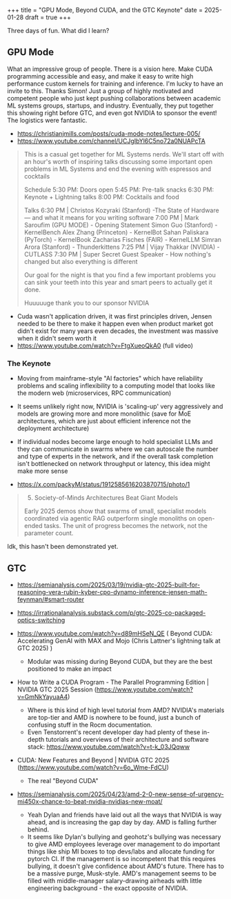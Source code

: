 +++
title = "GPU Mode, Beyond CUDA, and the GTC Keynote"
date = 2025-01-28
draft = true
+++

Three days of fun. What did I learn?

## GPU Mode

What an impressive group of people. There is a vision here. Make CUDA programming accessible and easy, and make it easy to write high performance custom kernels for training and inference.
I'm lucky to have an invite to this. Thanks Simon!
Just a group of highly motivated and competent people who just kept pushing collaborations between academic ML systems groups, startups, and industry. Eventually, they put together this showing right before GTC, and even got NVIDIA to sponsor the event! The logistics were fantastic.

- https://christianjmills.com/posts/cuda-mode-notes/lecture-005/
- https://www.youtube.com/channel/UCJgIbYl6C5no72a0NUAPcTA

> This is a casual get together for ML Systems nerds. We'll start off with an hour's worth of inspiring talks discussing some important open problems in ML Systems and end the evening with espressos and cocktails
>
> Schedule
>     5:30 PM: Doors open
>     5:45 PM: Pre-talk snacks
>     6:30 PM: Keynote + Lightning talks
>     8:00 PM: Cocktails and food
>
> Talks
>     6:30 PM | Christos Kozyraki (Stanford) -The State of Hardware — and what it means for you writing software
>     7:00 PM | Mark Saroufim (GPU MODE) - Opening Statement
>     Simon Guo (Stanford) - KernelBench
>     Alex Zhang (Princeton) - KernelBot
>     Sahan Paliskara (PyTorch) - KernelBook
>     Zacharias Fisches (FAIR) - KernelLLM
>     Simran Arora (Stanford) - Thunderkittens
>     7:25 PM | Vijay Thakkar (NVIDIA) - CUTLASS
>     7:30 PM | Super Secret Guest Speaker - How nothing's changed but also everything is different
>
> Our goal for the night is that you find a few important problems you can sink your teeth into this year and smart peers to actually get it done.
>
> Huuuuuge thank you to our sponsor NVIDIA

- Cuda wasn't application driven, it was first principles driven, Jensen needed to be there to make it happen even when product market got didn't exist for many years even decades, the investment was massive when it didn't seem worth it
- https://www.youtube.com/watch?v=FtgXueoQkA0 (full video)

### The Keynote

- Moving from mainframe-style "AI factories" which have reliability problems and scaling inflexibility to a computing model that looks like the modern web (microservices, RPC communication)
- It seems unlikely right now, NVIDIA is 'scaling-up' very aggressively and models are growing more and more monolithic (save for MoE architectures, which are just about efficient inference not the deployment architecture)
- If individual nodes become large enough to hold specialist LLMs and they can communicate in swarms where we can autoscale the number and type of experts in the network, and if the overall task completion isn't bottlenecked on network throughput or latency, this idea might make more sense

- https://x.com/packyM/status/1912585616203870715/photo/1

> 5. Society-of-Minds Architectures Beat Giant Models
>
> Early 2025 demos show that swarms of small, specialist models coordinated via agentic RAG outperform single monoliths on open-ended tasks.
> The unit of progress becomes the network, not the parameter count.

Idk, this hasn't been demonstrated yet.


## GTC

- https://semianalysis.com/2025/03/19/nvidia-gtc-2025-built-for-reasoning-vera-rubin-kyber-cpo-dynamo-inference-jensen-math-feynman/#smart-router
- https://irrationalanalysis.substack.com/p/gtc-2025-co-packaged-optics-switching

- https://www.youtube.com/watch?v=d89mHSeN_QE ( Beyond CUDA: Accelerating GenAI with MAX and Mojo (Chris Lattner's lightning talk at GTC 2025) )
  - Modular was missing during Beyond CUDA, but they are the best positioned to make an impact

- How to Write a CUDA Program - The Parallel Programming Edition | NVIDIA GTC 2025 Session  (https://www.youtube.com/watch?v=GmNkYayuaA4)
  - Where is this kind of high level tutorial from AMD? NVIDIA's materials are top-tier and AMD is nowhere to be found, just a bunch of confusing stuff in the Rocm documentation.
  - Even Tenstorrent's recent developer day had plenty of these in-depth tutorials and overviews of their architecture and software stack: https://www.youtube.com/watch?v=t-k_03JQqww
- CUDA: New Features and Beyond | NVIDIA GTC 2025 (https://www.youtube.com/watch?v=6o_Wme-FdCU)
  - The real "Beyond CUDA"

- https://semianalysis.com/2025/04/23/amd-2-0-new-sense-of-urgency-mi450x-chance-to-beat-nvidia-nvidias-new-moat/
  - Yeah Dylan and friends have laid out all the ways that NVIDIA is way ahead, and is increasing the gap day by day. AMD is falling further behind.
  - It seems like Dylan's bullying and geohotz's bullying was necessary to give AMD employees leverage over management to do important things like ship MI boxes to top devs/labs and allocate funding for pytorch CI. If the management is so incompetent that this requires bullying, it doesn't give confidence about AMD's future. There has to be a massive purge, Musk-style. AMD's management seems to be filled with middle-manager salary-drawing airheads with little engineering background - the exact opposite of NVIDIA.
